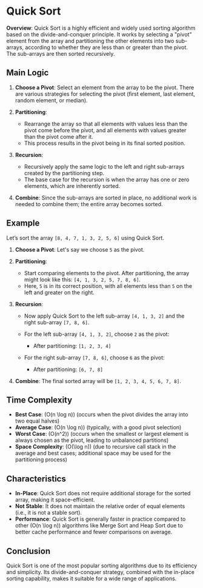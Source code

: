 # Quick Sort

**Overview**: Quick Sort is a highly efficient and widely used sorting algorithm based on the divide-and-conquer principle. It works by selecting a "pivot" element from the array and partitioning the other elements into two sub-arrays, according to whether they are less than or greater than the pivot. The sub-arrays are then sorted recursively.

## Main Logic

1. **Choose a Pivot**: Select an element from the array to be the pivot. There are various strategies for selecting the pivot (first element, last element, random element, or median).

2. **Partitioning**:
   - Rearrange the array so that all elements with values less than the pivot come before the pivot, and all elements with values greater than the pivot come after it.
   - This process results in the pivot being in its final sorted position.

3. **Recursion**:
   - Recursively apply the same logic to the left and right sub-arrays created by the partitioning step.
   - The base case for the recursion is when the array has one or zero elements, which are inherently sorted.

4. **Combine**: Since the sub-arrays are sorted in place, no additional work is needed to combine them; the entire array becomes sorted.

## Example

Let’s sort the array `[8, 4, 7, 1, 3, 2, 5, 6]` using Quick Sort.

1. **Choose a Pivot**: Let's say we choose `5` as the pivot.

2. **Partitioning**:
   - Start comparing elements to the pivot. After partitioning, the array might look like this: `[4, 1, 3, 2, 5, 7, 8, 6]`.
   - Here, `5` is in its correct position, with all elements less than `5` on the left and greater on the right.

3. **Recursion**:
   - Now apply Quick Sort to the left sub-array `[4, 1, 3, 2]` and the right sub-array `[7, 8, 6]`.

   - For the left sub-array `[4, 1, 3, 2]`, choose `2` as the pivot:
     - After partitioning: `[1, 2, 3, 4]`
   - For the right sub-array `[7, 8, 6]`, choose `6` as the pivot:
     - After partitioning: `[6, 7, 8]`

4. **Combine**: The final sorted array will be `[1, 2, 3, 4, 5, 6, 7, 8]`.

## Time Complexity

- **Best Case**: \(O(n \log n)\) (occurs when the pivot divides the array into two equal halves)
- **Average Case**: \(O(n \log n)\) (typically, with a good pivot selection)
- **Worst Case**: \(O(n^2)\) (occurs when the smallest or largest element is always chosen as the pivot, leading to unbalanced partitions)
- **Space Complexity**: \(O(\log n)\) (due to recursive call stack in the average and best cases; additional space may be used for the partitioning process)

## Characteristics

- **In-Place**: Quick Sort does not require additional storage for the sorted array, making it space-efficient.
- **Not Stable**: It does not maintain the relative order of equal elements (i.e., it is not a stable sort).
- **Performance**: Quick Sort is generally faster in practice compared to other \(O(n \log n)\) algorithms like Merge Sort and Heap Sort due to better cache performance and fewer comparisons on average.

## Conclusion

Quick Sort is one of the most popular sorting algorithms due to its efficiency and simplicity. Its divide-and-conquer strategy, combined with the in-place sorting capability, makes it suitable for a wide range of applications.
